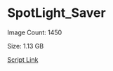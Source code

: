 # SpotLight_Saver

Image Count: 1450

Size: 1.13 GB

[Script Link](https://github.com/liuyal/Archive/blob/master/Python/Utilities/Miscellaneous/spotlight_saver.py)